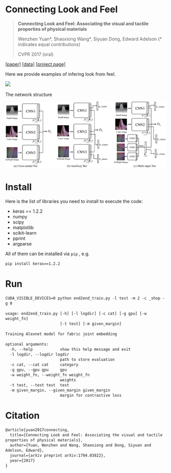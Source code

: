 # Connecting Look and Feel


> **Connecting Look and Feel: Associating the visual and tactile properties of physical materials**
> 
> Wenzhen Yuan\*, Shaoxiong Wang\*, Siyuan Dong, Edward Adelson
>  (\* indicates equal contributions)
> 
> CVPR 2017 (oral)
> 

[[paper]](https://arxiv.org/pdf/1704.03822.pdf) [[data]](http://people.csail.mit.edu/%20yuan_wz/fabricdata/GelFabric.tar.gz) [[project page]](https://github.com/wx405557858/FabricGel)

Here we provide examples of infering look from feel.

![](data/figures/demo.png)


The network structure

![](data/figures/network3.png)

# Install

Here is the list of libraries you need to install to execute the code:

- keras == 1.2.2
- numpy
- scipy
- matplotlib
- scikit-learn
- pprint
- argparse

All of them can be installed via `pip` , e.g.

```
pip install keras==1.2.2
```

# Run

```
CUDA_VISIBLE_DEVICES=0 python end2end_train.py -l test -m 2 -c _shop -g 0

usage: end2end_train.py [-h] [-l logdir] [-c cat] [-g gpu] [-w weight_fn]
                        [-t test] [-m given_margin]

Training Alexnet model for fabric joint embedding

optional arguments:
  -h, --help            show this help message and exit
  -l logdir, --logdir logdir
                        path to store evaluation
  -c cat, --cat cat     category
  -g gpu, --gpu gpu     gpu
  -w weight_fn, --weight_fn weight_fn
                        weights
  -t test, --test test  test
  -m given_margin, --given_margin given_margin
                        margin for contrastive loss
```

# Citation
```
@article{yuan2017connecting,
  title={Connecting Look and Feel: Associating the visual and tactile properties of physical materials},
  author={Yuan, Wenzhen and Wang, Shaoxiong and Dong, Siyuan and Adelson, Edward},
  journal={arXiv preprint arXiv:1704.03822},
  year={2017}
}
```